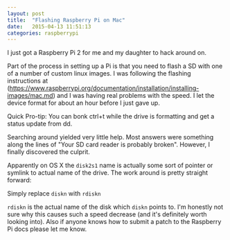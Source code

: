```yaml
---
layout: post
title:  "Flashing Raspberry Pi on Mac"
date:   2015-04-13 11:51:13
categories: raspberrypi
---
```


I just got a Raspberry Pi 2 for me and my daughter to hack around on.

Part of the process in setting up a Pi is that you need to flash a SD with one of a
number of custom linux images.  I was following the flashing instructions at (https://www.raspberrypi.org/documentation/installation/installing-images/mac.md) and I was having real problems with the speed.  I let the device format for about an hour before I just gave up.

Quick Pro-tip: You can bonk ctrl+t while the drive is formatting and get a status update from dd.

Searching around yielded very little help.  Most answers were something along the lines of "Your SD card reader is probably broken".  However, I finally discovered the culprit.

Apparently on OS X the `disk2s1` name is actually some sort of pointer or symlink to actual name of the drive.  The work around is pretty straight forward:

Simply replace `diskn` with `rdiskn`

`rdiskn` is the actual name of the disk which `diskn` points to.  I'm honestly not sure why this causes such a speed decrease (and it's definitely worth looking into).  Also if anyone knows how to submit a patch to the Raspberry Pi docs please let me know.
